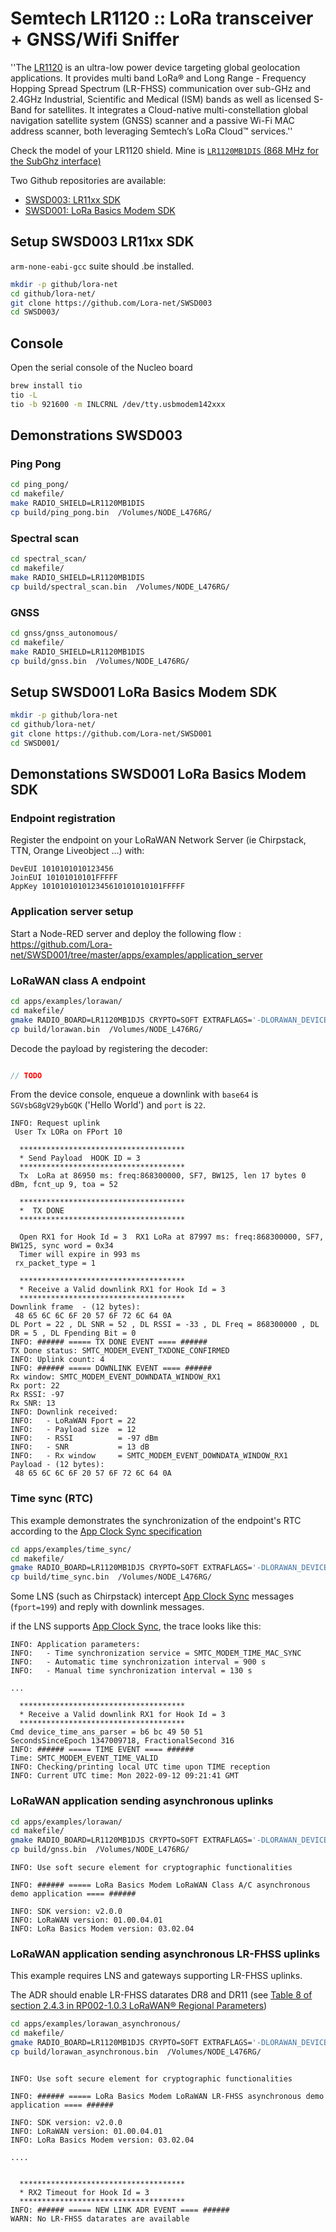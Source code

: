# Semtech LR1120 :: LoRa transceiver + GNSS/Wifi Sniffer

''The [LR1120](https://fr.semtech.com/products/wireless-rf/lora-edge/lr1120) is an ultra-low power device targeting global geolocation applications. It provides multi band LoRa® and Long Range - Frequency Hopping Spread Spectrum (LR-FHSS) communication over sub-GHz and 2.4GHz Industrial, Scientific and Medical (ISM) bands as well as licensed S-Band for satellites. It integrates a Cloud-native multi-constellation global navigation satellite system (GNSS) scanner and a passive Wi-Fi MAC address scanner, both leveraging Semtech’s LoRa Cloud™ services.''


Check the model of your LR1120 shield. Mine is [`LR1120MB1DIS` (868 MHz for the SubGhz interface)](https://fr.semtech.com/products/wireless-rf/lora-edge/lr1120dvk1tcks)

Two Github repositories are available:
* [SWSD003: LR11xx SDK](https://github.com/Lora-net/SWSD003)
* [SWSD001: LoRa Basics Modem SDK](https://github.com/Lora-net/SWSD001)


## Setup SWSD003 LR11xx SDK

`arm-none-eabi-gcc` suite should .be installed.

```bash
mkdir -p github/lora-net
cd github/lora-net/
git clone https://github.com/Lora-net/SWSD003
cd SWSD003/
```

## Console

Open the serial console of the Nucleo board

```bash
brew install tio
tio -L
tio -b 921600 -m INLCRNL /dev/tty.usbmodem142xxx
```

## Demonstrations SWSD003

### Ping Pong

```bash
cd ping_pong/
cd makefile/
make RADIO_SHIELD=LR1120MB1DIS
cp build/ping_pong.bin  /Volumes/NODE_L476RG/
```

###  Spectral scan

```bash
cd spectral_scan/
cd makefile/
make RADIO_SHIELD=LR1120MB1DIS
cp build/spectral_scan.bin  /Volumes/NODE_L476RG/
```

###  GNSS

```bash
cd gnss/gnss_autonomous/
cd makefile/
make RADIO_SHIELD=LR1120MB1DIS
cp build/gnss.bin  /Volumes/NODE_L476RG/
```

## Setup SWSD001 LoRa Basics Modem SDK

```bash
mkdir -p github/lora-net
cd github/lora-net/
git clone https://github.com/Lora-net/SWSD001
cd SWSD001/
```

##  Demonstations SWSD001 LoRa Basics Modem SDK

### Endpoint registration

Register the endpoint on your LoRaWAN Network Server (ie Chirpstack, TTN, Orange Liveobject ...) with:

```
DevEUI 1010101010123456
JoinEUI 10101010101FFFFF
AppKey 101010101012345610101010101FFFFF
```

### Application server setup

Start a Node-RED server and deploy the following flow : https://github.com/Lora-net/SWSD001/tree/master/apps/examples/application_server

### LoRaWAN class A endpoint

```bash
cd apps/examples/lorawan/
cd makefile/
gmake RADIO_BOARD=LR1120MB1DJS CRYPTO=SOFT EXTRAFLAGS='-DLORAWAN_DEVICE_EUI=\{0x10,0x10,0x10,0x10,0x10,0x12,0x34,0x56\} -DLORAWAN_JOIN_EUI=\{0x10,0x10,0x10,0x10,0x10,0x1F,0xFF,0xFF\} -DLORAWAN_APP_KEY=\{0x10,0x10,0x10,0x10,0x10,0x12,0x34,0x56,0x10,0x10,0x10,0x10,0x10,0x1F,0xFF,0xFF\} -DLORAWAN_APP_PORT=10 -DLORAWAN_CONFIRMED_MSG_ON=true -DAPP_TX_DUTYCYCLE=15'
cp build/lorawan.bin  /Volumes/NODE_L476RG/
```

Decode the payload by registering the decoder:

```javascript

// TODO

```


From the device console, enqueue a downlink with `base64` is `SGVsbG8gV29ybGQK` ('Hello World') and `port` is `22`.

```console
INFO: Request uplink
 User Tx LORa on FPort 10 

  *************************************
  * Send Payload  HOOK ID = 3
  *************************************
  Tx  LoRa at 86950 ms: freq:868300000, SF7, BW125, len 17 bytes 0 dBm, fcnt_up 9, toa = 52

  *************************************
  *  TX DONE
  *************************************

  Open RX1 for Hook Id = 3  RX1 LoRa at 87997 ms: freq:868300000, SF7, BW125, sync word = 0x34
  Timer will expire in 993 ms
 rx_packet_type = 1

  *************************************
  * Receive a Valid downlink RX1 for Hook Id = 3
  *************************************
Downlink frame  - (12 bytes):
 48 65 6C 6C 6F 20 57 6F 72 6C 64 0A
DL Port = 22 , DL SNR = 52 , DL RSSI = -33 , DL Freq = 868300000 , DL DR = 5 , DL Fpending Bit = 0 
INFO: ###### ===== TX DONE EVENT ==== ######
TX Done status: SMTC_MODEM_EVENT_TXDONE_CONFIRMED
INFO: Uplink count: 4
INFO: ###### ===== DOWNLINK EVENT ==== ######
Rx window: SMTC_MODEM_EVENT_DOWNDATA_WINDOW_RX1
Rx port: 22
Rx RSSI: -97
Rx SNR: 13
INFO: Downlink received:
INFO:   - LoRaWAN Fport = 22
INFO:   - Payload size  = 12
INFO:   - RSSI          = -97 dBm
INFO:   - SNR           = 13 dB
INFO:   - Rx window     = SMTC_MODEM_EVENT_DOWNDATA_WINDOW_RX1
Payload - (12 bytes):
 48 65 6C 6C 6F 20 57 6F 72 6C 64 0A
 ```



### Time sync (RTC)

This example demonstrates the synchronization of the endpoint's RTC according to the [App Clock Sync specification](https://lora-alliance.org/resource_hub/lorawan-application-layer-clock-synchronization-specification-v1-0-0/)

```bash
cd apps/examples/time_sync/
cd makefile/
gmake RADIO_BOARD=LR1120MB1DJS CRYPTO=SOFT EXTRAFLAGS='-DLORAWAN_DEVICE_EUI=\{0x10,0x10,0x10,0x10,0x10,0x12,0x34,0x56\} -DLORAWAN_JOIN_EUI=\{0x10,0x10,0x10,0x10,0x10,0x1F,0xFF,0xFF\} -DLORAWAN_APP_KEY=\{0x10,0x10,0x10,0x10,0x10,0x12,0x34,0x56,0x10,0x10,0x10,0x10,0x10,0x1F,0xFF,0xFF\} -DLORAWAN_APP_PORT=10 -DLORAWAN_CONFIRMED_MSG_ON=true -DAPP_TX_DUTYCYCLE=15'
cp build/time_sync.bin  /Volumes/NODE_L476RG/
```

Some LNS (such as Chirpstack) intercept [App Clock Sync](https://lora-alliance.org/resource_hub/lorawan-application-layer-clock-synchronization-specification-v1-0-0/) messages (`fport=199`) and reply with downlink messages. 

if the LNS supports [App Clock Sync](https://lora-alliance.org/resource_hub/lorawan-application-layer-clock-synchronization-specification-v1-0-0/), the trace looks like this:
```console
INFO: Application parameters:
INFO:   - Time synchronization service = SMTC_MODEM_TIME_MAC_SYNC
INFO:   - Automatic time synchronization interval = 900 s
INFO:   - Manual time synchronization interval = 130 s

...

  *************************************
  * Receive a Valid downlink RX1 for Hook Id = 3
  *************************************
Cmd device_time_ans_parser = b6 bc 49 50 51
SecondsSinceEpoch 1347009718, FractionalSecond 316
INFO: ###### ===== TIME EVENT ==== ######
Time: SMTC_MODEM_EVENT_TIME_VALID
INFO: Checking/printing local UTC time upon TIME reception
INFO: Current UTC time: Mon 2022-09-12 09:21:41 GMT
```


### LoRaWAN application sending asynchronous uplinks

```bash
cd apps/examples/lorawan/
cd makefile/
gmake RADIO_BOARD=LR1120MB1DJS CRYPTO=SOFT EXTRAFLAGS='-DLORAWAN_DEVICE_EUI=\{0x10,0x10,0x10,0x10,0x10,0x12,0x34,0x56\} -DLORAWAN_JOIN_EUI=\{0x10,0x10,0x10,0x10,0x10,0x1F,0xFF,0xFF\} -DLORAWAN_APP_KEY=\{0x10,0x10,0x10,0x10,0x10,0x12,0x34,0x56,0x10,0x10,0x10,0x10,0x10,0x1F,0xFF,0xFF\} -DLORAWAN_APP_PORT=10 -DLORAWAN_CONFIRMED_MSG_ON=true -DAPP_TX_DUTYCYCLE=15'
cp build/gnss.bin  /Volumes/NODE_L476RG/
```

```console
INFO: Use soft secure element for cryptographic functionalities

INFO: ###### ===== LoRa Basics Modem LoRaWAN Class A/C asynchronous demo application ==== ######

INFO: SDK version: v2.0.0
INFO: LoRaWAN version: 01.00.04.01
INFO: LoRa Basics Modem version: 03.02.04

```

### LoRaWAN application sending asynchronous LR-FHSS uplinks

This example requires LNS and gateways supporting LR-FHSS uplinks.

The ADR should enable LR-FHSS datarates DR8 and DR11 (see [Table 8 of section 2.4.3 in RP002-1.0.3 LoRaWAN® Regional Parameters](https://lora-alliance.org/wp-content/uploads/2021/05/RP002-1.0.3-FINAL-1.pdf))

```bash
cd apps/examples/lorawan_asynchronous/
cd makefile/
gmake RADIO_BOARD=LR1120MB1DJS CRYPTO=SOFT EXTRAFLAGS='-DLORAWAN_DEVICE_EUI=\{0x10,0x10,0x10,0x10,0x10,0x12,0x34,0x56\} -DLORAWAN_JOIN_EUI=\{0x10,0x10,0x10,0x10,0x10,0x1F,0xFF,0xFF\} -DLORAWAN_APP_KEY=\{0x10,0x10,0x10,0x10,0x10,0x12,0x34,0x56,0x10,0x10,0x10,0x10,0x10,0x1F,0xFF,0xFF\} -DLORAWAN_APP_PORT=10 -DLORAWAN_CONFIRMED_MSG_ON=true -DAPP_TX_DUTYCYCLE=15'
cp build/lorawan_asynchronous.bin  /Volumes/NODE_L476RG/
```

```console

INFO: Use soft secure element for cryptographic functionalities

INFO: ###### ===== LoRa Basics Modem LoRaWAN LR-FHSS asynchronous demo application ==== ######

INFO: SDK version: v2.0.0
INFO: LoRaWAN version: 01.00.04.01
INFO: LoRa Basics Modem version: 03.02.04

....


  *************************************
  * RX2 Timeout for Hook Id = 3
  *************************************
INFO: ###### ===== NEW LINK ADR EVENT ==== ######
WARN: No LR-FHSS datarates are available
```


